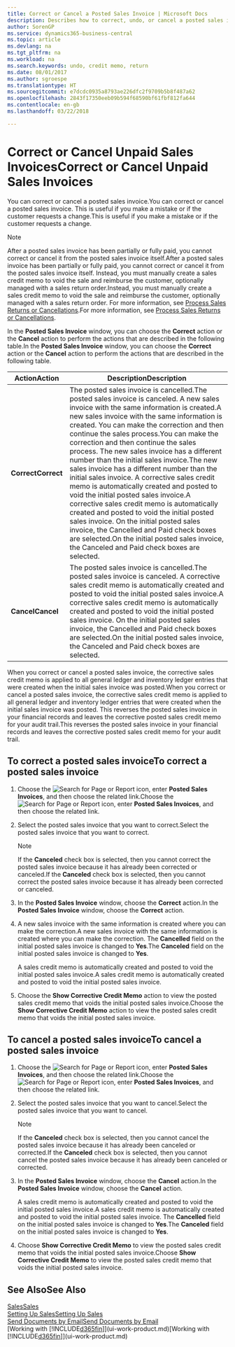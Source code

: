 ```yaml
---
title: Correct or Cancel a Posted Sales Invoice | Microsoft Docs
description: Describes how to correct, undo, or cancel a posted sales invoice and apply a sales credit memo.
author: SorenGP
ms.service: dynamics365-business-central
ms.topic: article
ms.devlang: na
ms.tgt_pltfrm: na
ms.workload: na
ms.search.keywords: undo, credit memo, return
ms.date: 08/01/2017
ms.author: sgroespe
ms.translationtype: HT
ms.sourcegitcommit: e7dcdc0935a8793ae226dfc2f9709b5b8f487a62
ms.openlocfilehash: 2843f17350eeb09b594f68590bf61fbf812fa644
ms.contentlocale: en-gb
ms.lasthandoff: 03/22/2018

---
```

# <a name="correct-or-cancel-unpaid-sales-invoices"></a><span data-ttu-id="27065-103">Correct or Cancel Unpaid Sales Invoices</span><span class="sxs-lookup"><span data-stu-id="27065-103">Correct or Cancel Unpaid Sales Invoices</span></span>
<span data-ttu-id="27065-104">You can correct or cancel a posted sales invoice.</span><span class="sxs-lookup"><span data-stu-id="27065-104">You can correct or cancel a posted sales invoice.</span></span> <span data-ttu-id="27065-105">This is useful if you make a mistake or if the customer requests a change.</span><span class="sxs-lookup"><span data-stu-id="27065-105">This is useful if you make a mistake or if the customer requests a change.</span></span>

> [!NOTE]  
>   <span data-ttu-id="27065-106">After a posted sales invoice has been partially or fully paid, you cannot correct or cancel it from the posted sales invoice itself.</span><span class="sxs-lookup"><span data-stu-id="27065-106">After a posted sales invoice has been partially or fully paid, you cannot correct or cancel it from the posted sales invoice itself.</span></span> <span data-ttu-id="27065-107">Instead, you must manually create a sales credit memo to void the sale and reimburse the customer, optionally managed with a sales return order.</span><span class="sxs-lookup"><span data-stu-id="27065-107">Instead, you must manually create a sales credit memo to void the sale and reimburse the customer, optionally managed with a sales return order.</span></span> <span data-ttu-id="27065-108">For more information, see [Process Sales Returns or Cancellations](sales-how-process-sales-returns-cancellations.md).</span><span class="sxs-lookup"><span data-stu-id="27065-108">For more information, see [Process Sales Returns or Cancellations](sales-how-process-sales-returns-cancellations.md).</span></span>

<span data-ttu-id="27065-109">In the **Posted Sales Invoice** window, you can choose the **Correct** action or the **Cancel** action to perform the actions that are described in the following table.</span><span class="sxs-lookup"><span data-stu-id="27065-109">In the **Posted Sales Invoice** window, you can choose the **Correct** action or the **Cancel** action to perform the actions that are described in the following table.</span></span>

| <span data-ttu-id="27065-110">Action</span><span class="sxs-lookup"><span data-stu-id="27065-110">Action</span></span> | <span data-ttu-id="27065-111">Description</span><span class="sxs-lookup"><span data-stu-id="27065-111">Description</span></span> |
| --- | --- |
| <span data-ttu-id="27065-112">**Correct**</span><span class="sxs-lookup"><span data-stu-id="27065-112">**Correct**</span></span> |<span data-ttu-id="27065-113">The posted sales invoice is cancelled.</span><span class="sxs-lookup"><span data-stu-id="27065-113">The posted sales invoice is canceled.</span></span> <span data-ttu-id="27065-114">A new sales invoice with the same information is created.</span><span class="sxs-lookup"><span data-stu-id="27065-114">A new sales invoice with the same information is created.</span></span> <span data-ttu-id="27065-115">You can make the correction and then continue the sales process.</span><span class="sxs-lookup"><span data-stu-id="27065-115">You can make the correction and then continue the sales process.</span></span> <span data-ttu-id="27065-116">The new sales invoice has a different number than the initial sales invoice.</span><span class="sxs-lookup"><span data-stu-id="27065-116">The new sales invoice has a different number than the initial sales invoice.</span></span> <span data-ttu-id="27065-117">A corrective sales credit memo is automatically created and posted to void the initial posted sales invoice.</span><span class="sxs-lookup"><span data-stu-id="27065-117">A corrective sales credit memo is automatically created and posted to void the initial posted sales invoice.</span></span> <span data-ttu-id="27065-118">On the initial posted sales invoice, the Cancelled and Paid check boxes are selected.</span><span class="sxs-lookup"><span data-stu-id="27065-118">On the initial posted sales invoice, the Canceled and Paid check boxes are selected.</span></span> |
| <span data-ttu-id="27065-119">**Cancel**</span><span class="sxs-lookup"><span data-stu-id="27065-119">**Cancel**</span></span> |<span data-ttu-id="27065-120">The posted sales invoice is cancelled.</span><span class="sxs-lookup"><span data-stu-id="27065-120">The posted sales invoice is canceled.</span></span> <span data-ttu-id="27065-121">A corrective sales credit memo is automatically created and posted to void the initial posted sales invoice.</span><span class="sxs-lookup"><span data-stu-id="27065-121">A corrective sales credit memo is automatically created and posted to void the initial posted sales invoice.</span></span> <span data-ttu-id="27065-122">On the initial posted sales invoice, the Cancelled and Paid check boxes are selected.</span><span class="sxs-lookup"><span data-stu-id="27065-122">On the initial posted sales invoice, the Canceled and Paid check boxes are selected.</span></span> |

<span data-ttu-id="27065-123">When you correct or cancel a posted sales invoice, the corrective sales credit memo is applied to all general ledger and inventory ledger entries that were created when the initial sales invoice was posted.</span><span class="sxs-lookup"><span data-stu-id="27065-123">When you correct or cancel a posted sales invoice, the corrective sales credit memo is applied to all general ledger and inventory ledger entries that were created when the initial sales invoice was posted.</span></span> <span data-ttu-id="27065-124">This reverses the posted sales invoice in your financial records and leaves the corrective posted sales credit memo for your audit trail.</span><span class="sxs-lookup"><span data-stu-id="27065-124">This reverses the posted sales invoice in your financial records and leaves the corrective posted sales credit memo for your audit trail.</span></span>

## <a name="to-correct-a-posted-sales-invoice"></a><span data-ttu-id="27065-125">To correct a posted sales invoice</span><span class="sxs-lookup"><span data-stu-id="27065-125">To correct a posted sales invoice</span></span>
1. <span data-ttu-id="27065-126">Choose the ![Search for Page or Report](media/ui-search/search_small.png "Search for Page or Report icon") icon, enter **Posted Sales Invoices**, and then choose the related link.</span><span class="sxs-lookup"><span data-stu-id="27065-126">Choose the ![Search for Page or Report](media/ui-search/search_small.png "Search for Page or Report icon") icon, enter **Posted Sales Invoices**, and then choose the related link.</span></span>  
2. <span data-ttu-id="27065-127">Select the posted sales invoice that you want to correct.</span><span class="sxs-lookup"><span data-stu-id="27065-127">Select the posted sales invoice that you want to correct.</span></span>

    > [!NOTE]  
    >   <span data-ttu-id="27065-128">If the **Canceled** check box is selected, then you cannot correct the posted sales invoice because it has already been corrected or canceled.</span><span class="sxs-lookup"><span data-stu-id="27065-128">If the **Canceled** check box is selected, then you cannot correct the posted sales invoice because it has already been corrected or canceled.</span></span>
3. <span data-ttu-id="27065-129">In the **Posted Sales Invoice** window, choose the **Correct** action.</span><span class="sxs-lookup"><span data-stu-id="27065-129">In the **Posted Sales Invoice** window, choose the **Correct** action.</span></span>  
4. <span data-ttu-id="27065-130">A new sales invoice with the same information is created where you can make the correction.</span><span class="sxs-lookup"><span data-stu-id="27065-130">A new sales invoice with the same information is created where you can make the correction.</span></span> <span data-ttu-id="27065-131">The **Cancelled** field on the initial posted sales invoice is changed to **Yes**.</span><span class="sxs-lookup"><span data-stu-id="27065-131">The **Canceled** field on the initial posted sales invoice is changed to **Yes**.</span></span>

    <span data-ttu-id="27065-132">A sales credit memo is automatically created and posted to void the initial posted sales invoice.</span><span class="sxs-lookup"><span data-stu-id="27065-132">A sales credit memo is automatically created and posted to void the initial posted sales invoice.</span></span>
5. <span data-ttu-id="27065-133">Choose the **Show Corrective Credit Memo** action to view the posted sales credit memo that voids the initial posted sales invoice.</span><span class="sxs-lookup"><span data-stu-id="27065-133">Choose the **Show Corrective Credit Memo** action to view the posted sales credit memo that voids the initial posted sales invoice.</span></span>

## <a name="to-cancel-a-posted-sales-invoice"></a><span data-ttu-id="27065-134">To cancel a posted sales invoice</span><span class="sxs-lookup"><span data-stu-id="27065-134">To cancel a posted sales invoice</span></span>
1. <span data-ttu-id="27065-135">Choose the ![Search for Page or Report](media/ui-search/search_small.png "Search for Page or Report icon") icon, enter **Posted Sales Invoices**, and then choose the related link.</span><span class="sxs-lookup"><span data-stu-id="27065-135">Choose the ![Search for Page or Report](media/ui-search/search_small.png "Search for Page or Report icon") icon, enter **Posted Sales Invoices**, and then choose the related link.</span></span>  
2. <span data-ttu-id="27065-136">Select the posted sales invoice that you want to cancel.</span><span class="sxs-lookup"><span data-stu-id="27065-136">Select the posted sales invoice that you want to cancel.</span></span>

    > [!NOTE]  
    >   <span data-ttu-id="27065-137">If the **Canceled** check box is selected, then you cannot cancel the posted sales invoice because it has already been canceled or corrected.</span><span class="sxs-lookup"><span data-stu-id="27065-137">If the **Canceled** check box is selected, then you cannot cancel the posted sales invoice because it has already been canceled or corrected.</span></span>
3. <span data-ttu-id="27065-138">In the **Posted Sales Invoice** window, choose the **Cancel** action.</span><span class="sxs-lookup"><span data-stu-id="27065-138">In the **Posted Sales Invoice** window, choose the **Cancel** action.</span></span>

    <span data-ttu-id="27065-139">A sales credit memo is automatically created and posted to void the initial posted sales invoice.</span><span class="sxs-lookup"><span data-stu-id="27065-139">A sales credit memo is automatically created and posted to void the initial posted sales invoice.</span></span> <span data-ttu-id="27065-140">The **Cancelled** field on the initial posted sales invoice is changed to **Yes**.</span><span class="sxs-lookup"><span data-stu-id="27065-140">The **Canceled** field on the initial posted sales invoice is changed to **Yes**.</span></span>
4. <span data-ttu-id="27065-141">Choose **Show Corrective Credit Memo** to view the posted sales credit memo that voids the initial posted sales invoice.</span><span class="sxs-lookup"><span data-stu-id="27065-141">Choose **Show Corrective Credit Memo** to view the posted sales credit memo that voids the initial posted sales invoice.</span></span>

## <a name="see-also"></a><span data-ttu-id="27065-142">See Also</span><span class="sxs-lookup"><span data-stu-id="27065-142">See Also</span></span>
[<span data-ttu-id="27065-143">Sales</span><span class="sxs-lookup"><span data-stu-id="27065-143">Sales</span></span>](sales-manage-sales.md)  
[<span data-ttu-id="27065-144">Setting Up Sales</span><span class="sxs-lookup"><span data-stu-id="27065-144">Setting Up Sales</span></span>](sales-setup-sales.md)  
[<span data-ttu-id="27065-145">Send Documents by Email</span><span class="sxs-lookup"><span data-stu-id="27065-145">Send Documents by Email</span></span>](ui-how-send-documents-email.md)  
<span data-ttu-id="27065-146">[Working with [!INCLUDE[d365fin](includes/d365fin_md.md)]](ui-work-product.md)</span><span class="sxs-lookup"><span data-stu-id="27065-146">[Working with [!INCLUDE[d365fin](includes/d365fin_md.md)]](ui-work-product.md)</span></span>

